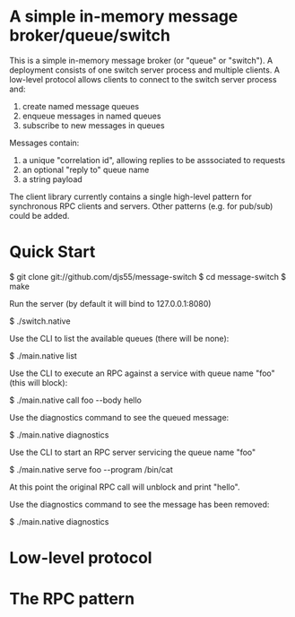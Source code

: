 A simple in-memory message broker/queue/switch
==============================================

This is a simple in-memory message broker (or "queue" or "switch"). A deployment
consists of one switch server process and multiple clients. A low-level protocol
allows clients to connect to the switch server process and:

  1. create named message queues
  2. enqueue messages in named queues
  3. subscribe to new messages in queues

Messages contain:

  1. a unique "correlation id", allowing replies to be asssociated to requests
  2. an optional "reply to" queue name
  3. a string payload

The client library currently contains a single high-level pattern for synchronous
RPC clients and servers. Other patterns (e.g. for pub/sub) could be added.

Quick Start
===========

  $ git clone git://github.com/djs55/message-switch
  $ cd message-switch
  $ make

Run the server (by default it will bind to 127.0.0.1:8080)

  $ ./switch.native 

Use the CLI to list the available queues (there will be none):

  $ ./main.native list

Use the CLI to execute an RPC against a service with queue name "foo" (this will block):

  $ ./main.native call foo --body hello

Use the diagnostics command to see the queued message:

  $ ./main.native diagnostics

Use the CLI to start an RPC server servicing the queue name "foo"

  $ ./main.native serve foo --program /bin/cat

At this point the original RPC call will unblock and print "hello".

Use the diagnostics command to see the message has been removed:

  $ ./main.native diagnostics

Low-level protocol
==================

The RPC pattern
===============



